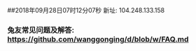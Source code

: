 ##2018年09月28日07时12分07秒 新址: 104.248.133.158
### 兔友常见问题及解答: https://github.com/wanggonging/d/blob/w/FAQ.md
